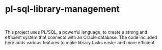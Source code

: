 # pl-sql-library-management

<br/>

This project uses PL/SQL, a powerful language, to create a strong and efficient system that connects with an Oracle database. The code included here adds various features to make library tasks easier and more efficient.
<br/>

